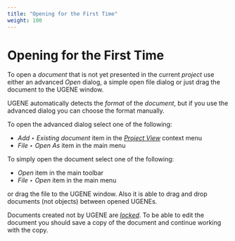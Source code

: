 ```yaml
---
title: "Opening for the First Time"
weight: 100
---
```



# Opening for the First Time

To open a _document_ that is not yet presented in the current _project_ use either an advanced _Open_ dialog, a simple open file dialog or just drag the document to the UGENE window.

UGENE automatically detects the _format_ of the _document_, but if you use the advanced dialog you can choose the format manually.

To open the advanced dialog select one of the following:

*   _Add ‣ Existing document_ item in the [_Project View_](../../ugene-window-components/project-view) context menu
*   _File ‣ Open As_ item in the main menu

To simply open the document select one of the following:

*   _Open_ item in the main toolbar
*   _File ‣ Open_ item in the main menu

or drag the file to the UGENE window. Also it is able to drag and drop documents (not objects) between opened UGENEs.

Documents created not by UGENE are [_locked_](http://ugene.unipro.ru/documentation/manual/basic_functions/locked_documents.html#locked-documents). To be able to edit the document you should save a copy of the document and continue working with the copy.
